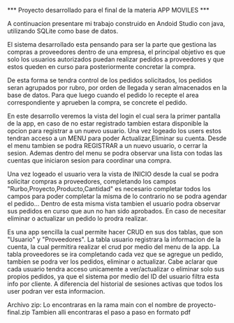 *** Proyecto desarrollado para el final de la materia APP MOVILES ***

A continuacion presentare mi trabajo construido en Andoid Studio con java, utilizando SQLite como base de datos.

El sistema desarrollado esta pensando para ser la parte que gestiona las compras a proveedores dentro de una empresa, 
el principal objetivo es que solo los usuarios autorizados puedan realizar pedidos a proveedores y que estos queden en curso para posteriormente concretar la compra.

De esta forma se tendra control de los pedidos solicitados, los pedidos seran agrupados por rubro, por orden de llegada y seran almacenados en 
la base de datos.
Para que luego cuando el pedido lo recepte el area correspondiente y aprueben la compra, se concrete el pedido.

En este desarrollo veremos la vista del login el cual sera la primer pantalla de la app, en caso de no estar registrado tambien estara disponible la opcion para registrar a un nuevo usuario.
Una vez logeado los users estos tendran acceso a un MENU para poder Actualizar,Eliminar su cuenta. Desde el menu tambien se podra REGISTRAR a un nuevo usuario, o cerrar la sesion.
Ademas dentro del menu se podra observar una lista con todas las cuentas que iniciaron sesion para coordinar una compra.

Una vez logeado el usuario vera la vista de INICIO desde la cual se podra solicitar compras a proveedores, completando los campos "Rurbo,Proyecto,Producto,Cantidad" es necesario completar todos
los campos para poder completar la misma de lo contrario no se podra agendar el pedido...
Dentro de esta misma vista tambien el usuario podra observar sus pedidos en curso que aun no han sido aprobados. En caso de necesitar eliminar o actualizar un pedido lo prodra realizar.



Es una app sencilla la cual permite hacer CRUD en sus dos tablas, que son "Usuario" y "Proveedores". 
La tabla usuario registrara la informacion de la cuenta, la cual permitira realizar el crud por medio del menu de la app.
La tabla proveedores se ira completando cada vez que se agregue un pedido, tambien se podra ver los pedidos, eliminar o actualizar.
Cabe aclarar que cada usuario tendra acceso unicamente a ver/actualizar o eliminar solo sus propios pedidos, ya que el sistema por medio del ID del usuario filtra esta info por cliente.
A diferencia del historial de sesiones activas que todos los user podran ver esta informacion.

Archivo zip:
Lo encontraras en la rama main con el nombre de proyecto-final.zip
Tambien alli encontraras el paso a paso en formato pdf
